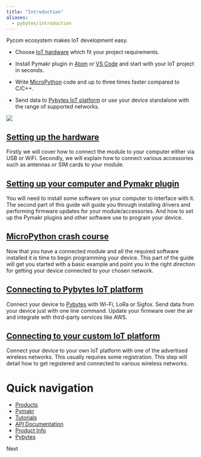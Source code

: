 ```yaml
---
title: "Introduction"
aliases:
  - pybytes/introduction
---
```

Pycom ecosystem makes IoT development easy.

* Choose [IoT hardware](products) which fit your project requirements.

* Install Pymakr plugin in [Atom](https://atom.io/packages/pymakr) or [VS Code](https://marketplace.visualstudio.com/items?itemName=pycom.Pymakr) and start with your IoT project in seconds.

* Write [MicroPython](https://micropython.org/) code and up to three times faster compared to C/C++.

* Send data to [Pybytes IoT platform](https://pybytes.pycom.io/?utm_source=docs&utm_medium=web&utm_campaign=getting-started-top) or use your device standalone with the range of supported networks.

![](gitbook/assets/getting_started.png)

## [Setting up the hardware](gettingstarted/connection)
Firstly we will cover how to connect the module to your computer either via USB or WiFi.
Secondly, we will explain how to connect various accessories such as antennas or SIM cards to your module.

## [Setting up your computer and Pymakr plugin](gettingstarted/installation)
You will need to install some software on your computer to interface with it.
The second part of this guide will guide you through installing drivers and performing firmware updates for your module/accessories.
And how to set up the Pymakr plugins and other software use to program your device.

## [MicroPython crash course](/gettingstarted/programming)
Now that you have a connected module and all the required software installed it is time to begin programming your device.
This part of the guide will get you started with a basic example and point you in the right direction for getting your device connected to your chosen network.

## [Connecting to Pybytes IoT platform](pybytes/introduction)
Connect your device to [Pybytes](https://pybytes.pycom.io/?utm_source=docs&utm_medium=web&utm_campaign=getting-started-bottom) with Wi-Fi, LoRa or Sigfox. Send data from your device just with one line command.
Update your firmware over the air and integrate with third-party services like AWS.

## [Connecting to your custom IoT platform](/gettingstarted/registration)
Connect your device to your own IoT platform with one of the advertised wireless networks.
This usually requires some registration. This step will detail how to get registered and connected to various wireless networks.

# Quick navigation
* [Products](products)
* [Pymakr](pymakr/installation)
* [Tutorials](tutorials/introduction)
* [API Documentation](firmwareapi/introduction)
* [Product Info](datasheets/introduction)
* [Pybytes](pybytes/introduction)


<v-layout class="full-width  prev-next pa-2 mt-4 mb-0" styleZZ="background-color: #7800FF;">
  <v-flex xs6 class="ppurple">
  </v-flex>
  <v-flex xs6 class="text-xs-right">
  <v-btn class="mr-4 pbgpurple white--text"  href="/products/">Next</v-btn>
    </v-flex>
</v-layout>